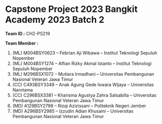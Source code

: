 # Capstone Project 2023 Bangkit Academy 2023 Batch 2 

**Team ID		:** CH2-PS219

**Team Member	:** 
1. (ML) M004BSY0623 – Febrian Aji Wibawa – Institut Teknologi Sepuluh Nopember
2. (ML) M004BSY1274 – Alfian Rizky Akmal Istanto – Institut Teknologi Sepuluh Nopember
3. (ML) M296BSX1072 – Mutiara Irmadhani – Universitas Pembangunan Nasional Veteran Jawa Timur
4. (CC)  C493BSY3349 – Anak Agung Gede Iswara Wijaya – Universitas Narotama
5. (CC) C296BSX3381 – Kharisma Agustya Zahra Salsabilla – Universitas Pembangunan Nasional Veteran Jawa Timur
6. (MD) A129BSY2798 – Rizqi Azizissani – Politeknik Negeri Jember
7. (MD) A296BSY2985 – Izzudin Adian Khusaini – Universitas Pembangunan Nasional Veteran Jawa Timur



